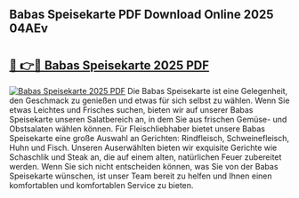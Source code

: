 ## Babas Speisekarte PDF Download Online 2025 04AEv

# <h2><a href="http://gcc3rhl.nevu.top/?p=Babas+Speisekarte">🔗 👉🔴 Babas Speisekarte 2025 PDF</a></h2>

[![Babas Speisekarte 2025 PDF](https://i.imgur.com/dBaPXMq.png)](http://gcc3rhl.nevu.top/?p=Babas+Speisekarte)
Die Babas Speisekarte ist eine Gelegenheit, den Geschmack zu genießen und etwas für sich selbst zu wählen. Wenn Sie etwas Leichtes und Frisches suchen, bieten wir auf unserer Babas Speisekarte unseren Salatbereich an, in dem Sie aus frischen Gemüse- und Obstsalaten wählen können. Für Fleischliebhaber bietet unsere Babas Speisekarte eine große Auswahl an Gerichten: Rindfleisch, Schweinefleisch, Huhn und Fisch. Unseren Auserwählten bieten wir exquisite Gerichte wie Schaschlik und Steak an, die auf einem alten, natürlichen Feuer zubereitet werden. Wenn Sie sich nicht entscheiden können, was Sie von der Babas Speisekarte wünschen, ist unser Team bereit zu helfen und Ihnen einen komfortablen und komfortablen Service zu bieten.
